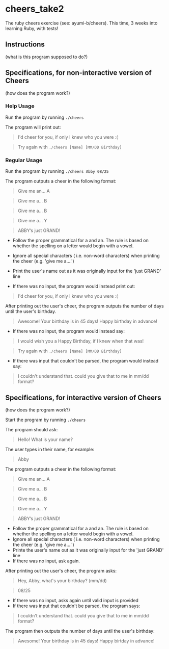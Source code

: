 # cheers_take2
The ruby cheers exercise (see: ayumi-b/cheers). This time, 3 weeks into learning Ruby, with tests!

## Instructions
(what is this program supposed to do?)



## Specifications, for non-interactive version of Cheers
(how does the program work?)

### Help Usage

Run the program by running `./cheers`

The program will print out:

> I'd cheer for you, if only I knew who you were :(


> Try again with `./cheers [Name] [MM/DD Birthday]`


### Regular Usage

Run the program by running `./cheers Abby 08/25`

The program outputs a cheer in the following format:

> Give me an... A

> Give me a... B

> Give me a... B

> Give me a... Y

> ABBY’s just GRAND!

* Follow the proper grammatical for a and an. The rule is based on
  whether the spelling on a letter would begin with a vowel.
* Ignore all special characters ( i.e. non-word characters) when
  printing the cheer (e.g. 'give me a....')
* Print the user's name out as it was originally input for the 'just
  GRAND' line

* If there was no input, the program would instead print out:

> I'd cheer for you, if only I knew who you were :(

After printing out the user's cheer, the program outputs the number of
days until the user's birthday.


> Awesome! Your birthday is in 45 days! Happy birthday in advance!


* If there was no input, the program would instead say:

> I would wish you a Happy Birthday, if I knew when that was!

> Try again with `./cheers [Name] [MM/DD Birthday]`

* If there was input that couldn't be parsed, the program would instead
  say:

> I couldn't understand that. could you give that to me in mm/dd format?




## Specifications, for interactive version of Cheers
(how does the program work?)

Start the program by running `./cheers`

The program should ask:

> Hello! What is your name?

The user types in their name, for example:

> Abby

The program outputs a cheer in the following format:

> Give me an... A

> Give me a... B

> Give me a... B

> Give me a... Y

> ABBY’s just GRAND!

* Follow the proper grammatical for a and an. The rule is based on
  whether the spelling on a letter would begin with a vowel.
* Ignore all special characters ( i.e. non-word characters) when
  printing the cheer (e.g. 'give me a....')
* Printe the user's name out as it was originally input for the 'just
  GRAND' line
* If there was no input, ask again.

After printing out the user's cheer, the program asks:

> Hey, Abby, what's your birthday? (mm/dd)


>08/25

* If there was no input, asks again until valid input is provided
* If there was input that couldn't be parsed, the program says:

> I couldn't understand that. could you give that to me in mm/dd format?

The program then outputs the number of days until the user's birthday:

> Awesome! Your birthday is in 45 days! Happy birtday in advance!
